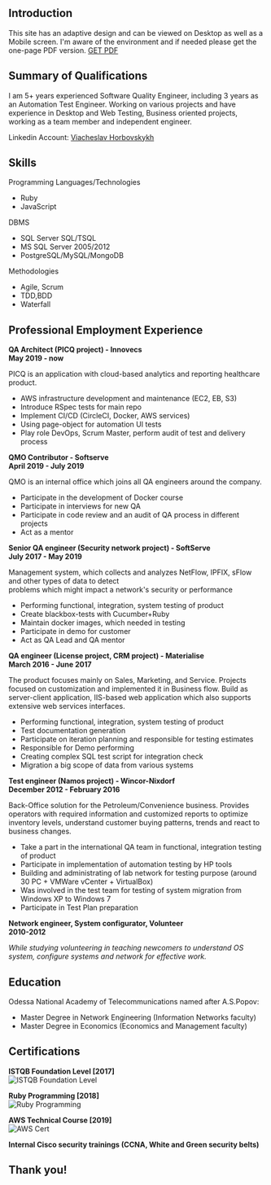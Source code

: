 ## Introduction

This site has an adaptive design and can be viewed on Desktop as well as a Mobile screen.
I'm aware of the environment and if needed please get the one-page PDF version. [GET PDF](./assets/pdf/CV_Horbovskykh.pdf)

## Summary of Qualifications
I am 5+ years experienced Software Quality Engineer, including 3 years as an Automation Test Engineer.
Working on various projects and have experience in Desktop and Web Testing, Business oriented projects, working as a team member and independent engineer. 

Linkedin Account: [Viacheslav Horbovskykh](https://www.linkedin.com/in/viacheslav-horbovskykh-5961a162)

## Skills
Programming Languages/Technologies
- Ruby
- JavaScript

DBMS 
- SQL Server SQL/TSQL 
- MS SQL Server 2005/2012 
- PostgreSQL/MySQL/MongoDB

Methodologies
- Agile, Scrum
- TDD,BDD
- Waterfall

## Professional Employment Experience

**QA Architect (PICQ project) - Innovecs**  
**May 2019 - now**

PICQ is an application with cloud-based analytics and reporting healthcare product.
- AWS infrastructure development and maintenance (EC2, EB, S3)
- Introduce RSpec tests for main repo
- Implement CI/CD (CircleCI, Docker, AWS services)       
- Using page-object for automation UI tests
- Play role DevOps, Scrum Master, perform audit of test and delivery process

**QMO Contributor - Softserve**  
**April 2019 - July 2019**

QMO is an internal office which joins all QA engineers around the company.  
- Participate in the development of Docker course
- Participate in interviews for new QA
- Participate in code review and an audit of QA process in different projects
- Act as a mentor

**Senior QA engineer (Security network project) - SoftServe**  
**July 2017 - May 2019**

Management system, which collects and analyzes NetFlow, IPFIX, sFlow and other types of data to detect   
problems which might impact a network's security or performance
- Performing functional, integration, system testing of product
- Create blackbox-tests with Cucumber+Ruby
- Maintain docker images, which needed in testing
- Participate in demo for customer
- Act as QA Lead and QA mentor

**QA engineer (License project, CRM project) - Materialise**  
**March 2016 - June 2017**

The product focuses mainly on Sales, Marketing, and Service. Projects focused on customization and implemented it in Business flow.
Build as server-client application, IIS-based web application which also supports extensive web services interfaces.
- Performing functional, integration, system testing of product
- Test documentation generation
- Participate on iteration planning and responsible for testing estimates
- Responsible for Demo performing
- Creating complex SQL test script for integration check
- Migration a big scope of data from various systems


**Test engineer (Namos project) - Wincor-Nixdorf**  
**December 2012 - February 2016**

Back-Office solution for the Petroleum/Convenience business. Provides operators with required information and customized reports to optimize inventory levels, understand customer buying patterns, trends and react to business changes.  
- Take a part in the international QA team in functional, integration testing of product
- Participate in implementation of automation testing by HP tools 
- Building and administrating of lab network for testing purpose (around 30 PC + VMWare vCenter + VirtualBox)
- Was involved in the test team for testing of system migration from Windows XP to Windows 7
- Participate in Test Plan preparation


**Network engineer, System configurator, Volunteer**  
**2010-2012**  

_While studying volunteering in teaching newcomers to understand OS system, configure systems and network for effective work._

## Education

Odessa National Academy of Telecommunications named after A.S.Popov:
- Master Degree in Network Engineering (Information Networks faculty)
- Master Degree in Economics (Economics and Management faculty)

## Certifications

**ISTQB Foundation Level [2017]**  
![ISTQB Foundation Level](./assets/images/istqb_cert.jpg)

**Ruby Programming [2018]**  
![Ruby Programming](./assets/images/ruby_cert.png)

**AWS Technical Course [2019]**  
![AWS Cert](./assets/images/aws_cert_1.png)

**Internal Cisco security trainings (CCNA, White and Green security belts)**

## Thank you!
